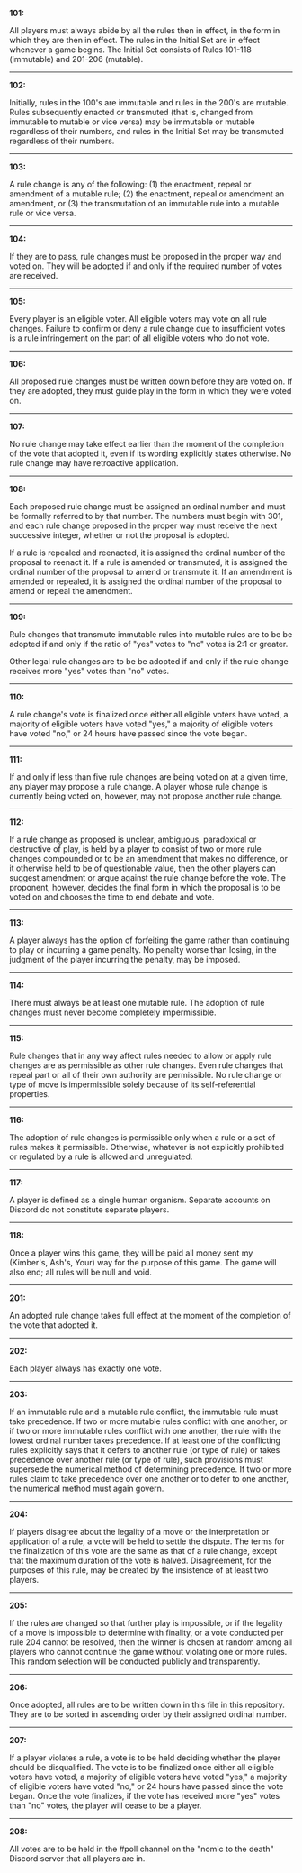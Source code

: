 **101:**

All players must always abide by all the rules then in effect, in the form in which they are then in effect. The rules in the Initial Set are in effect whenever a game begins. The Initial Set consists of Rules 101-118 (immutable) and 201-206 (mutable).

---

**102:**

Initially, rules in the 100's are immutable and rules in the 200's are mutable. Rules subsequently enacted or transmuted (that is, changed from immutable to mutable or vice versa) may be immutable or mutable regardless of their numbers, and rules in the Initial Set may be transmuted regardless of their numbers.

---

**103:**

A rule change is any of the following: (1) the enactment, repeal or amendment of a mutable rule; (2) the enactment, repeal or amendment an amendment, or (3) the transmutation of an immutable rule into a mutable rule or vice versa.

---

**104:**

If they are to pass, rule changes must be proposed in the proper way and voted on. They will be adopted if and only if the required number of votes are received.

---

**105:**

Every player is an eligible voter. All eligible voters may vote on all rule changes. Failure to confirm or deny a rule change due to insufficient votes is a rule infringement on the part of all eligible voters who do not vote.

---

**106:**

All proposed rule changes must be written down before they are voted on. If they are adopted, they must guide play in the form in which they were voted on.

---

**107:**

No rule change may take effect earlier than the moment of the completion of the vote that adopted it, even if its wording explicitly states otherwise. No rule change may have retroactive application.

---

**108:**

Each proposed rule change must be assigned an ordinal number and must be formally referred to by that number. The numbers must begin with 301, and each rule change proposed in the proper way must receive the next successive integer, whether or not the proposal is adopted.

If a rule is repealed and reenacted, it is assigned the ordinal number of the proposal to reenact it. If a rule is amended or transmuted, it is assigned the ordinal number of the proposal to amend or transmute it. If an amendment is amended or repealed, it is assigned the ordinal number of the proposal to amend or repeal the amendment.

---

**109:**

Rule changes that transmute immutable rules into mutable rules are to be be adopted if and only if the ratio of "yes" votes to "no" votes is 2:1 or greater.

Other legal rule changes are to be be adopted if and only if the rule change receives more "yes" votes than "no" votes.

---

**110:**

A rule change's vote is finalized once either all eligible voters have voted, a majority of eligible voters have voted "yes," a majority of eligible voters have voted "no," or 24 hours have passed since the vote began.

---

**111:**

If and only if less than five rule changes are being voted on at a given time, any player may propose a rule change. A player whose rule change is currently being voted on, however, may not propose another rule change.

---

**112:**

If a rule change as proposed is unclear, ambiguous, paradoxical or destructive of play, is held by a player to consist of two or more rule changes compounded or to be an amendment that makes no difference, or it otherwise held to be of questionable value, then the other players can suggest amendment or argue against the rule change before the vote. The proponent, however, decides the final form in which the proposal is to be voted on and chooses the time to end debate and vote.

---

**113:**

A player always has the option of forfeiting the game rather than continuing to play or incurring a game penalty. No penalty worse than losing, in the judgment of the player incurring the penalty, may be imposed.

---

**114:**

There must always be at least one mutable rule. The adoption of rule changes must never become completely impermissible.

---

**115:**

Rule changes that in any way affect rules needed to allow or apply rule changes are as permissible as other rule changes. Even rule changes that repeal part or all of their own authority are permissible. No rule change or type of move is impermissible solely because of its self-referential properties.

---

**116:**

The adoption of rule changes is permissible only when a rule or a set of rules makes it permissible. Otherwise, whatever is not explicitly prohibited or regulated by a rule is allowed and unregulated.

---

**117:**

A player is defined as a single human organism. Separate accounts on Discord do not constitute separate players.

---

**118:**

Once a player wins this game, they will be paid all money sent my (Kimber's, Ash's, Your) way for the purpose of this game. The game will also end; all rules will be null and void.

---

**201:**

An adopted rule change takes full effect at the moment of the completion of the vote that adopted it.

---

**202:**

Each player always has exactly one vote.

---

**203:**

If an immutable rule and a mutable rule conflict, the immutable rule must take precedence. If two or more mutable rules conflict with one another, or if two or more immutable rules conflict with one another, the rule with the lowest ordinal number takes precedence. If at least one of the conflicting rules explicitly says that it defers to another rule (or type of rule) or takes precedence over another rule (or type of rule), such provisions must supersede the numerical method of determining precedence. If two or more rules claim to take precedence over one another or to defer to one another, the numerical method must again govern.

---

**204:**

If players disagree about the legality of a move or the interpretation or application of a rule, a vote will be held to settle the dispute. The terms for the finalization of this vote are the same as that of a rule change, except that the maximum duration of the vote is halved. Disagreement, for the purposes of this rule, may be created by the insistence of at least two players.

---

**205:**

If the rules are changed so that further play is impossible, or if the legality of a move is impossible to determine with finality, or a vote conducted per rule 204 cannot be resolved, then the winner is chosen at random among all players who cannot continue the game without violating one or more rules. This random selection will be conducted publicly and transparently.

---

**206:**

Once adopted, all rules are to be written down in this file in this repository. They are to be sorted in ascending order by their assigned ordinal number.

---

**207:**

If a player violates a rule, a vote is to be held deciding whether the player should be disqualified. The vote is to be finalized once either all eligible voters have voted, a majority of eligible voters have voted "yes," a majority of eligible voters have voted "no," or 24 hours have passed since the vote began. Once the vote finalizes, if the vote has received more "yes" votes than "no" votes, the player will cease to be a player.

---

**208:**

All votes are to be held in the #poll channel on the "nomic to the death" Discord server that all players are in.
